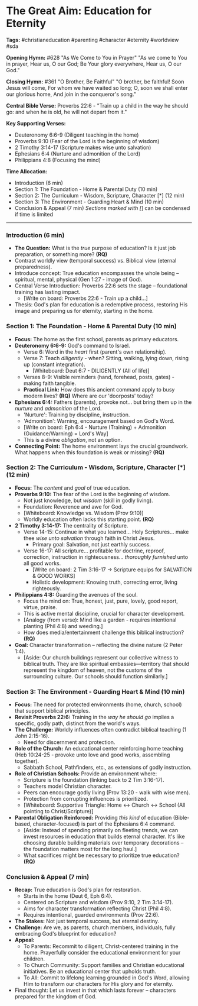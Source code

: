 # The Great Aim: Education for Eternity

**Tags:** #christianeducation #parenting #character #eternity #worldview #sda

**Opening Hymn:** #628 "As We Come to You in Prayer" "As we come to You in
prayer, Hear us, O our God; Be Your glory everywhere, Hear us, O our God."

**Closing Hymn:** #361 "O Brother, Be Faithful" "O brother, be faithful! Soon
Jesus will come, For whom we have waited so long; O, soon we shall enter our
glorious home, And join in the conqueror's song."

**Central Bible Verse:** Proverbs 22:6 - "Train up a child in the way he should
go: and when he is old, he will not depart from it."

**Key Supporting Verses:**

- Deuteronomy 6:6-9 (Diligent teaching in the home)
- Proverbs 9:10 (Fear of the Lord is the beginning of wisdom)
- 2 Timothy 3:14-17 (Scripture makes wise unto salvation)
- Ephesians 6:4 (Nurture and admonition of the Lord)
- Philippians 4:8 (Focusing the mind)

**Time Allocation:**

- Introduction (6 min)
- Section 1: The Foundation - Home & Parental Duty (10 min)
- Section 2: The Curriculum - Wisdom, Scripture, Character [*] (12 min)
- Section 3: The Environment - Guarding Heart & Mind (10 min)
- Conclusion & Appeal (7 min) _Sections marked with [_] can be condensed if time
  is limited

---

### Introduction (6 min)

- **The Question:** What is the _true_ purpose of education? Is it just job
  preparation, or something more? **(RQ)**
- Contrast worldly view (temporal success) vs. Biblical view (eternal
  preparedness).
- Introduce concept: True education encompasses the whole being – spiritual,
  mental, physical (Gen 1:27 - image of God).
- Central Verse Introduction: Proverbs 22:6 sets the stage – foundational
  training has lasting impact.
  - [Write on board: Proverbs 22:6 - Train up a child...]
- Thesis: God's plan for education is a redemptive process, restoring His image
  and preparing us for eternity, starting in the home.

### Section 1: The Foundation - Home & Parental Duty (10 min)

- **Focus:** The home as the first school, parents as primary educators.
- **Deuteronomy 6:6-9:** God's command to Israel.
  - Verse 6: Word in the _heart_ first (parent's own relationship).
  - Verse 7: Teach _diligently_ - when? Sitting, walking, lying down, rising up
    (constant integration).
    - [Whiteboard: Deut 6:7 - DILIGENTLY (All of life)]
  - Verses 8-9: Visible reminders (hand, forehead, posts, gates) - making faith
    tangible.
  - **Practical Link:** How does this ancient command apply to busy modern
    lives? **(RQ)** Where are our 'doorposts' today?
- **Ephesians 6:4:** Fathers (parents), provoke not... but bring them up in the
  _nurture_ and _admonition_ of the Lord.
  - 'Nurture': Training by discipline, instruction.
  - 'Admonition': Warning, encouragement based on God's Word.
  - [Write on board: Eph 6:4 - Nurture (Training) + Admonition
    (Guidance/Warning) = Lord's Way]
  - This is a divine _obligation_, not an option.
- **Connecting Point:** The home environment lays the crucial groundwork. What
  happens when this foundation is weak or missing? **(RQ)**

### Section 2: The Curriculum - Wisdom, Scripture, Character [*] (12 min)

- **Focus:** The _content_ and _goal_ of true education.
- **Proverbs 9:10:** The fear of the Lord is the beginning of wisdom.
  - Not just knowledge, but _wisdom_ (skill in godly living).
  - Foundation: Reverence and awe for God.
  - [Whiteboard: Knowledge vs. Wisdom (Prov 9:10)]
  - Worldly education often lacks this starting point. **(RQ)**
- **2 Timothy 3:14-17:** The centrality of Scripture.
  - Verse 14-15: Continue in what you learned... Holy Scriptures... make thee
    _wise unto salvation_ through faith in Christ Jesus.
    - Primary goal: Salvation, not just earthly success.
  - Verse 16-17: All scripture... profitable for doctrine, reproof, correction,
    instruction in righteousness... _thoroughly furnished_ unto all good works.
    - [Write on board: 2 Tim 3:16-17 -> Scripture equips for SALVATION & GOOD
      WORKS]
    - Holistic development: Knowing truth, correcting error, living righteously.
- **Philippians 4:8:** Guarding the avenues of the soul.
  - Focus the mind on: True, honest, just, pure, lovely, good report, virtue,
    praise.
  - This is active mental discipline, crucial for character development.
  - [Analogy (from verse): Mind like a garden - requires intentional planting
    (Phil 4:8) and weeding.]
  - How does media/entertainment challenge this biblical instruction? **(RQ)**
- **Goal:** Character transformation – reflecting the divine nature (2 Peter
  1:4).
  - [Aside: Our church buildings represent our collective witness to biblical
    truth. They are like spiritual embassies—territory that should represent the
    kingdom of heaven, not the customs of the surrounding culture. Our schools
    should function similarly.]

### Section 3: The Environment - Guarding Heart & Mind (10 min)

- **Focus:** The need for protected environments (home, church, school) that
  support biblical principles.
- **Revisit Proverbs 22:6:** Training in the _way he should go_ implies a
  specific, godly path, distinct from the world's ways.
- **The Challenge:** Worldly influences often contradict biblical teaching (1
  John 2:15-16).
  - Need for discernment and protection.
- **Role of the Church:** An educational center reinforcing home teaching (Heb
  10:24-25 - provoke unto love and good works, assembling together).
  - Sabbath School, Pathfinders, etc., as extensions of godly instruction.
- **Role of Christian Schools:** Provide an environment where:
  - Scripture is the foundation (linking back to 2 Tim 3:16-17).
  - Teachers model Christian character.
  - Peers can encourage godly living (Prov 13:20 - walk with wise men).
  - Protection from corrupting influences is prioritized.
  - [Whiteboard: Supportive Triangle: Home <-> Church <-> School (All pointing
    to Christ/Scripture)]
- **Parental Obligation Reinforced:** Providing _this kind_ of education
  (Bible-based, character-focused) is part of the Ephesians 6:4 command.
  - [Aside: Instead of spending primarily on fleeting trends, we can invest
    resources in education that builds eternal character. It's like choosing
    durable building materials over temporary decorations – the foundation
    matters most for the long haul.]
  - What sacrifices might be necessary to prioritize true education? **(RQ)**

### Conclusion & Appeal (7 min)

- **Recap:** True education is God's plan for restoration.
  - Starts in the home (Deut 6, Eph 6:4).
  - Centered on Scripture and wisdom (Prov 9:10, 2 Tim 3:14-17).
  - Aims for character transformation reflecting Christ (Phil 4:8).
  - Requires intentional, guarded environments (Prov 22:6).
- **The Stakes:** Not just temporal success, but eternal destiny.
- **Challenge:** Are we, as parents, church members, individuals, fully
  embracing God's blueprint for education?
- **Appeal:**
  - To Parents: Recommit to diligent, Christ-centered training in the home.
    Prayerfully consider the educational environment for your children.
  - To Church Community: Support families and Christian educational initiatives.
    Be an educational center that upholds truth.
  - To All: Commit to lifelong learning grounded in God's Word, allowing Him to
    transform our characters for His glory and for eternity.
- Final thought: Let us invest in that which lasts forever – characters prepared
  for the kingdom of God.
